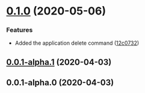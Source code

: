 # [0.1.0](https://github.com/aerogear/unifiedpush-cli/compare/0.0.1-alpha.3...0.1.0) (2020-05-06)


### Features

* Added the application delete command ([12c0732](https://github.com/aerogear/unifiedpush-cli/commit/12c073234d140fb0cb2a5b81f8b2977799de705f))



## [0.0.1-alpha.1](https://github.com/aerogear/unifiedpush-cli/compare/0.0.1-alpha.0...0.0.1-alpha.1) (2020-04-03)



## 0.0.1-alpha.0 (2020-04-03)



